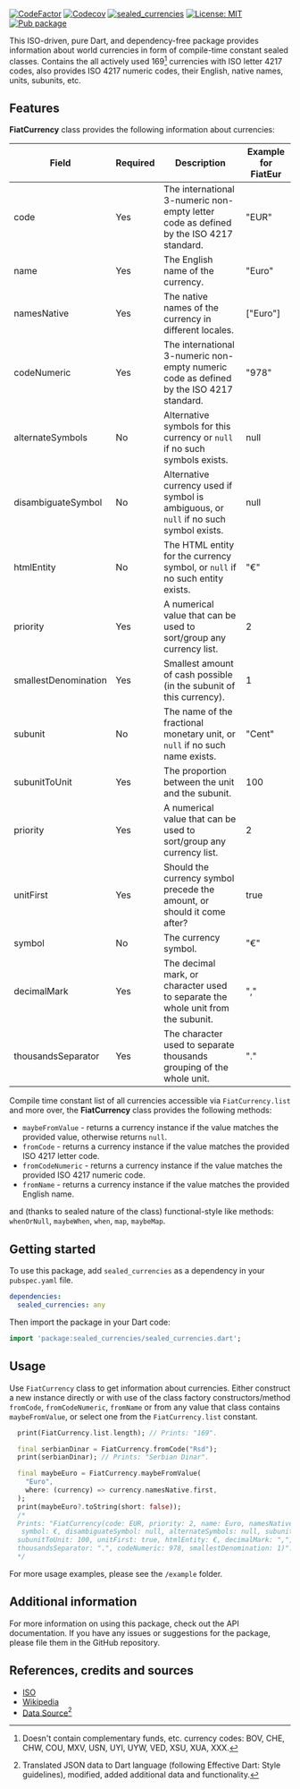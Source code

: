 [![CodeFactor](https://www.codefactor.io/repository/github/tsinis/sealed_world/badge)](https://www.codefactor.io/repository/github/tsinis/sealed_world)
[![Codecov](https://codecov.io/github/tsinis/sealed_world/branch/main/graph/badge.svg)](https://app.codecov.io/github/tsinis/sealed_world/flags)
[![sealed_currencies](https://github.com/tsinis/sealed_world/actions/workflows/sealed_currencies.yaml/badge.svg)](https://github.com/tsinis/sealed_world/actions/workflows/sealed_currencies.yaml)
[![License: MIT](https://img.shields.io/badge/License-MIT-yellow.svg)](https://opensource.org/licenses/MIT)
[![Pub package](https://img.shields.io/pub/v/sealed_currencies.svg)](https://pub.dev/packages/sealed_currencies)

This ISO-driven, pure Dart, and dependency-free package provides information about world currencies in form of compile-time constant sealed classes. Contains the all actively used 169[^1] currencies with ISO letter 4217 codes, also provides ISO 4217 numeric codes, their English, native names, units, subunits, etc.

## Features

**FiatCurrency** class provides the following information about currencies:

| Field              | Required | Description                                                                                                              | Example for FiatEur |
| ------------------| -------- | ---------------------------------- | --------------------|
| code               | Yes      | The international 3-numeric non-empty letter code as defined by the ISO 4217 standard.                                   | "EUR"                 |
| name               | Yes      | The English name of the currency.                                                                                                | "Euro"                |
| namesNative        | Yes      | The native names of the currency in different locales.                                                                   | ["Euro"]        |
| codeNumeric        | Yes      | The international 3-numeric non-empty numeric code as defined by the ISO 4217 standard.                                 | "978"                 |
| alternateSymbols   | No       | Alternative symbols for this currency or `null` if no such symbols exists.                                               | null                |
| disambiguateSymbol | No       | Alternative currency used if symbol is ambiguous, or `null` if no such symbol exists.                                    | null                |
| htmlEntity         | No       | The HTML entity for the currency symbol, or `null` if no such entity exists.                                             | "€"                   |
| priority           | Yes       | A numerical value that can be used to sort/group any currency list.                                                       | 2                   |
| smallestDenomination | Yes     | Smallest amount of cash possible (in the subunit of this currency).                                                       | 1                   |
| subunit            | No      | The name of the fractional monetary unit, or `null` if no such name exists.                                              | "Cent"                |
| subunitToUnit      | Yes       | The proportion between the unit and the subunit.                                                                         | 100
| priority      | Yes       | A numerical value that can be used to sort/group any currency list.                                                                         | 2
| unitFirst      | Yes       | Should the currency symbol precede the amount, or should it come after?                                                                         | true
| symbol | No | The currency symbol. | "€"
| decimalMark | Yes | The decimal mark, or character used to separate the whole unit from the subunit. | ","
| thousandsSeparator | Yes | The character used to separate thousands grouping of the whole unit. | "."

Compile time constant list of all currencies accessible via `FiatCurrency.list` and more over, the **FiatCurrency** class provides the following methods:

- `maybeFromValue` - returns a currency instance if the value matches the provided value, otherwise returns `null`.
- `fromCode` - returns a currency instance if the value matches the provided ISO 4217 letter code.
- `fromCodeNumeric` - returns a currency instance if the value matches the provided ISO 4217 numeric code.
- `fromName` - returns a currency instance if the value matches the provided English name.

and (thanks to sealed nature of the class) functional-style like methods: `whenOrNull`, `maybeWhen`, `when`, `map`, `maybeMap`.

## Getting started

To use this package, add `sealed_currencies` as a dependency in your `pubspec.yaml` file.

```yaml
dependencies:
  sealed_currencies: any
```

Then import the package in your Dart code:

```dart
import 'package:sealed_currencies/sealed_currencies.dart';
```

## Usage

Use `FiatCurrency` class to get information about currencies. Either construct a new instance directly or with use of the class factory constructors/method `fromCode`, `fromCodeNumeric`, `fromName` or from any value that class contains `maybeFromValue`, or select one from the `FiatCurrency.list` constant.

```dart
  print(FiatCurrency.list.length); // Prints: "169".

  final serbianDinar = FiatCurrency.fromCode("Rsd");
  print(serbianDinar); // Prints: "Serbian Dinar".

  final maybeEuro = FiatCurrency.maybeFromValue(
    "Euro",
    where: (currency) => currency.namesNative.first,
  );
  print(maybeEuro?.toString(short: false));
  /*
  Prints: "FiatCurrency(code: EUR, priority: 2, name: Euro, namesNative: [Euro],
   symbol: €, disambiguateSymbol: null, alternateSymbols: null, subunit: Cent,
  subunitToUnit: 100, unitFirst: true, htmlEntity: €, decimalMark: ",",
  thousandsSeparator: ".", codeNumeric: 978, smallestDenomination: 1)".
  */
```

For more usage examples, please see the `/example` folder.

## Additional information

For more information on using this package, check out the API documentation.
If you have any issues or suggestions for the package, please file them in the GitHub repository.

## References, credits and sources

- [ISO](https://www.iso.org/iso-4217-currency-codes.html)
- [Wikipedia](https://wikipedia.org/wiki/ISO_4217)
- [Data Source](https://github.com/RubyMoney/money)[^2]

[^1]: Doesn't contain complementary funds, etc. currency codes: BOV, CHE, CHW, COU, MXV, USN, UYI, UYW, VED, XSU, XUA, XXX.
[^2]: Translated JSON data to Dart language (following Effective Dart: Style guidelines), modified, added additional data and functionality.
